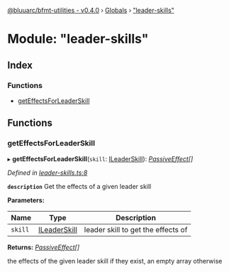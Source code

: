 [@bluuarc/bfmt-utilities - v0.4.0](../README.md) › [Globals](../globals.md) › ["leader-skills"](_leader_skills_.md)

# Module: "leader-skills"

## Index

### Functions

* [getEffectsForLeaderSkill](_leader_skills_.md#geteffectsforleaderskill)

## Functions

###  getEffectsForLeaderSkill

▸ **getEffectsForLeaderSkill**(`skill`: [ILeaderSkill](../interfaces/_datamine_types_.ileaderskill.md)): *[PassiveEffect](_datamine_types_.md#passiveeffect)[]*

*Defined in [leader-skills.ts:8](https://github.com/BluuArc/bfmt-utilities/blob/master/src/leader-skills.ts#L8)*

**`description`** Get the effects of a given leader skill

**Parameters:**

Name | Type | Description |
------ | ------ | ------ |
`skill` | [ILeaderSkill](../interfaces/_datamine_types_.ileaderskill.md) | leader skill to get the effects of |

**Returns:** *[PassiveEffect](_datamine_types_.md#passiveeffect)[]*

the effects of the given leader skill if they exist, an empty array otherwise
